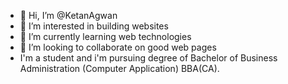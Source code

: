 - 👋 Hi, I’m @KetanAgwan
- 👀 I’m interested in building websites 
- 🌱 I’m currently learning web technologies
- 💞️ I’m looking to collaborate on good web pages
-   I'm a student and i'm pursuing degree of Bachelor of Business Administration (Computer Application) BBA(CA).

<!---
KetanAgwan/KetanAgwan is a ✨ special ✨ repository because its `README.md` (this file) appears on your GitHub profile.
You can click the Preview link to take a look at your changes.
--->
